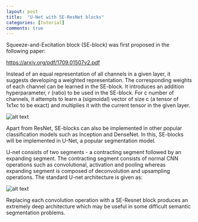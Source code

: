 ```yaml
---
layout: post
title:  "U-Net with SE-ResNet blocks"
categories: [tutorial]
comments: true
---
```

Squeeze-and-Excitation block (SE-block) was first proposed in the following paper:

https://arxiv.org/pdf/1709.01507v2.pdf

Instead of an equal representation of all channels in a given layer, it suggests developing a weighted representation. The corresponding weights of each channel can be learned in the SE-block.
It introduces an addition hyperparameter, r (ratio) to be used in the SE-block.
For c number of channels, it attempts to learn a (sigmoidal) vector of size c (a tensor of 1x1xc to be exact) and multiplies it with the current tensor in the given layer.

![alt text](https://cdn-images-1.medium.com/max/1600/1*WNk-atKDUsZPvMddvYL01g.png)

Apart from ResNet, SE-blocks can also be implemented in other popular classification models such as Inception and DenseNet.
In this, SE-blocks will be implemented in U-Net, a popular segmentation model.

U-net consists of two segments - a contracting segment followed by an expanding segment. The contracting segment consists of normal CNN operations such as convolutional, activation and pooling whereas expanding segment is composed of deconvolution and upsampling operations.
The standard U-net architecture is given as:

![alt text](http://deeplearning.net/tutorial/_images/unet.jpg)

Replacing each convolution operation with a SE-Resnet block produces an extremely deep architecture which may be useful in some difficult semantic segmentation problems.

[jekyll]:      http://jekyllrb.com
[jekyll-gh]:   https://github.com/jekyll/jekyll
[jekyll-help]: https://github.com/jekyll/jekyll-help
